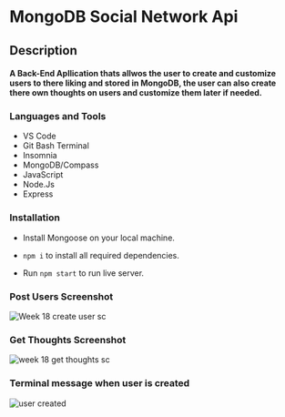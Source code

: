 # MongoDB Social Network Api

<h2>Description<br><h4>A Back-End Apllication thats allwos the user to create and customize users to there liking and stored in MongoDB, the user can also create there own thoughts on users and customize them later if needed.
  
<h3 align="left">Languages and Tools</h3>

- VS Code
- Git Bash Terminal
- Insomnia
- MongoDB/Compass
- JavaScript
- Node.Js
- Express

<h3 align="left">Installation</h3>
   
  * Install Mongoose on your local machine.
 
  * ```npm i``` to install all required dependencies.
   
  * Run ```npm start``` to run live server.
  
  
  ### Post Users Screenshot
  ![Week 18 create user sc](https://user-images.githubusercontent.com/84366215/137247169-adb392b5-f405-49a0-a470-6644aa999fb7.png)
  
  
  ### Get Thoughts Screenshot
  ![week 18 get thoughts sc](https://user-images.githubusercontent.com/84366215/137247511-5029feaf-f0be-4a3f-8e2f-e3764ab34fa5.png)
  
  
### Terminal message when user is created
 ![user created](https://user-images.githubusercontent.com/84366215/137247777-c050c5bb-d8a4-4c78-82a3-caaf2ba47522.png)
